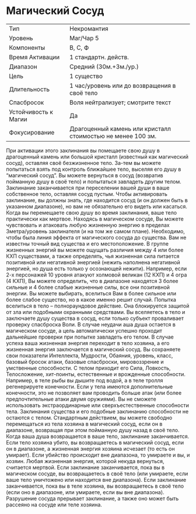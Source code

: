 
# Магический Сосуд

| | |
|---|---|
|Тип|Некромантия|
|Уровень| Маг/Чар 5|
|Компоненты| В, С, Ф|
|Время Активации| 1 стандартн. действ.|
|Диапазон| Средний (30м.+3м./ур.)|
|Цель| 1 существо|
|Длительность| 1 час/уровень или до возвращения в своё тело|
|Спасбросок| Воля нейтрализует; смотрите текст|
|Устойчивость к Магии| Да|
|Фокусирование| Драгоценный камень или кристалл стоимостью не менее 100 зм.|

При активации этого заклинания вы помещаете свою душу в драгоценный камень или большой кристалл (известный как магический сосуд), оставляя своё безжизненное тело. За-тем вы можете попытаться взять под контроль ближайшее тело, выселяя его душу в “магический сосуд”. Вы можете вернуться в сосуд (возвратив пойманную душу в своё тело) и попытаться завладеть другим телом. Заклинание заканчивается при переселении вашей души в ваше собственное тело, оставляя сосуд пустым. Чтобы активировать заклинание, вы должны знать, где находится сосуд (и он должен быть в указанном диапазоне), но вам не обязательно его видеть или касаться. Когда вы перемещаете свою душу во время заклинания, ваше тело практически как мертвое. Находясь в магическом сосуде, Вы можете чувствовать и атаковать любую жизненную энергию в пределах 3метра/уровень заклинателя (и на том же самом плане). Необходимо, чтобы была линия эффекта от магического сосуда до существа. Вам не известны точный вид существа и его местоположение. В группе жизненных энергий вы можете ощущать различия между 4 или более КХП существами, а также определять, чья жизненная сила питается позитивной или негативной энергией (нежить наполнена негативной энергией, но душа есть только у осознающей нежити). Например, если 2-х персонажей 10 уровня атакуют холмовой великан (12 КХП) и 4 огра (4 КХП), Вы можете определить, что в диапазоне находятся 3 более сильные и 4 более слабые жизненные силы, все они позитивной энергии. Вы можете выбирать, вселиться Вам в более сильное или более слабое существо, но в какое именно решит случай. Попытка вселиться в тело – полнораундовое действие. Она блокируется защитой от зла или подобными охранными средствами. Вы вселяетесь в тело и заключаете душу существа в сосуд, если только субъект проваливает проверку спасброска Воли. В случае неудачи аша душа остается в магическом сосуде, а цель автоматически успешно проходит дальнейшие проверки при попытке завладеть его телом. В случае успеха ваша жизненная энергия переходит в тело хозяина, а его жизненная энергия заключается в магический сосуд. Вы сохраняете свои показатели Интеллекта, Мудрости, Обаяния, уровень, класс, базовый бросок атаки, базовые спасброски, мировоззрение и умственные способности. С телом приходит его Сила, Ловкость, Телосложение, хит-поинты, естественные и врожденные способности. Например, в теле рыбы вы дышите под водой, а в теле тролля регенерируете конечности. Если у тела имеются дополнительные конечности, это не позволяет вам проводить больше атак (или более предпочтительные атаки двумя оружиями). Вы не сможете использовать экстраординарные или сверхъестественные способности тела. Заклинания существа и его подобные заклинанию способности не остаются с телом. Стандартным действием, вы можете свободно перемещаться из тела хозяина в магический сосуд, если он в диапазоне, возвращая при этом пойманную душу назад в своё тело. Когда ваша душа возвращается в ваше тело, заклинание заканчивается. Если тело хозяина убито, вы возвращаетесь в магический сосуд, если он в диапазоне, а жизненная энергия хозяина исчезает (то есть он умирает). Если убийство происходит вне диапазона, то умираете и вы, и хозяин. Любая жизненная энергия, которой некуда вернуться, считается мертвой. Если заклинание заканчивается, пока вы в магическом сосуде, вы возвращаетесь в своё тело (или умираете, если ваше тело уничтожено или находится вне диапазона). Если заклинание заканчивается, пока вы в теле хозяина, вы возвращаетесь в своё тело (если оно в диапазоне, или умираете, если вы вне диапазона). Разрушение сосуда прерывает заклинание, а также оно может быть рассеяно на сосуде или теле хозяина.
